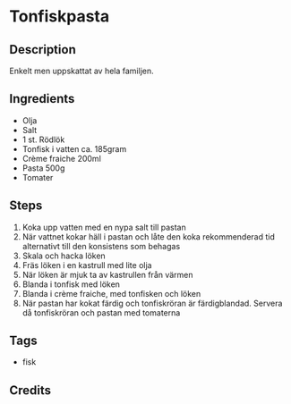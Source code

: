 <!--- Prerequisites : Create a new directory in recipes and add your files there. --->
<!--- This is how your .md files should look like --->

<!--- Title, Name of the recipe --->
# Tonfiskpasta


<!--- Optional : Picture of the end result of the recipe --->
<!--- Example [Roasted Tomatosalsa](loc/of/file/in/repo.jpg) --->



  ## Description
  <!--- Description of why others should use this recipe --->
  <!--- Example :

  Perfectly served directly from the skillet.

  --->
Enkelt men uppskattat av hela familjen.


  ## Ingredients
  <!--- This needs to be a bullet list with the required
    ingredients described in SI or else provide a conversion to SI
  --->
  <!--- Example with conversion:

  * 6 pieces of fresh tomato (500g)
  -->
  <!--- Example when described explicit in SI :

  * 500g of fresh tomato

  --->
  * Olja
  * Salt
  * 1 st. Rödlök
  * Tonfisk i vatten ca. 185gram
  * Crème fraiche 200ml
  * Pasta 500g
  * Tomater

  ## Steps
  <!--- Steps to recreate the receipt. Explicit described --->
  <!--- Example :
  1. Hotten skillet to 100 degrees Celsius
  1. Put mashed tomatoes in the skillet
  1. ....
  --->
  1. Koka upp vatten med en nypa salt till pastan
  2. När vattnet kokar häll i pastan och låte den koka rekommenderad tid alternativt till den konsistens som behagas
  3. Skala och hacka löken
  4. Fräs löken i en kastrull med lite olja
  5. När löken är mjuk ta av kastrullen från värmen
  6. Blanda i tonfisk med löken
  7. Blanda i crème fraiche, med tonfisken och löken
  8. När pastan har kokat färdig och tonfiskröran är färdigblandad. Servera då tonfiskröran och pastan med tomaterna
  ## Tags
  * fisk
  
  ## Credits
<!--- Optional credits --->
